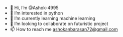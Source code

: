 - 👋 Hi, I’m @Ashok-4995
- 👀 I’m interested in python
- 🌱 I’m currently learning machine learning
- 💞️ I’m looking to collaborate on futuristic project
- 📫 How to reach me ashokanbarasan72@gmail.com

<!---
Ashok-4995/Ashok-4995 is a ✨ special ✨ repository because its `README.md` (this file) appears on your GitHub profile.
You can click the Preview link to take a look at your changes.
--->
